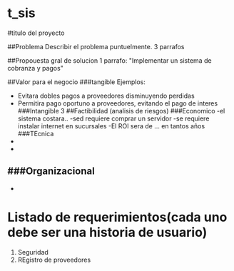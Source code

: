 # t_sis

#titulo del proyecto

##Problema
Describir el problema puntuelmente. 3 parrafos

##Propouesta gral de solucion
1 parrafo: "Implementar un sistema de cobranza y pagos"

##Valor para el negocio
###tangible
Ejemplos:
- Evitara dobles pagos a proveedores disminuyendo perdidas
-  Permitira pago oportuno a proveedores, evitando el pago de interes
###Intangible
3
##Factibilidad (analisis de riesgos)
###Economico
-el sistema costara..
-sed requiere comprar un servidor
-se requiere instalar internet en sucursales
-El ROI sera de ... en tantos años
###TEcnica
-
-
###Organizacional
-
-
# Listado de requerimientos(cada uno debe ser una historia de usuario)
1. Seguridad
2. REgistro de proveedores
